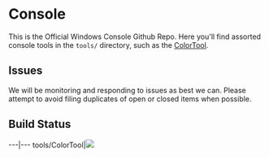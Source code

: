 # Console

This is the Official Windows Console Github Repo. 
Here you'll find assorted console tools in the `tools/` directory, such as the 
  [ColorTool](https://github.com/Microsoft/Console/tree/master/tools/ColorTool).

## Issues

We will be monitoring and responding to issues as best we can. 
Please attempt to avoid filing duplicates of open or closed items when possible.

## Build Status


---|---
tools/ColorTool|![](https://microsoft.visualstudio.com/_apis/public/build/definitions/c93e867a-8815-43c1-92c4-e7dd5404f1e1/17023/badge)